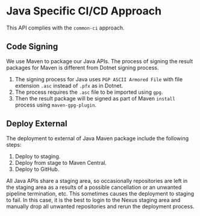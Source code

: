 # Java Specific CI/CD Approach
This API complies with the `common-ci` approach.

## Code Signing
We use Maven to package our Java APIs. The process of signing the result packages for Maven is different from Dotnet signing process.
1. The signing process for Java uses `PGP ASCII Armored File` with file extension `.asc` instead of `.pfx` as in Dotnet.
2. The process requires the `.asc` file to be imported using `gpg`.
3. Then the result package will be signed as part of Maven `install` process using `maven-gpg-plugin`.

## Deploy External
The deployment to external of Java Maven package include the following steps:
1. Deploy to staging.
2. Deploy from stage to Maven Central.
3. Deploy to GitHub.

All Java APIs share a staging area, so occasionally repositories are left in the staging area as a results of a possible cancellation or an unwanted pipeline termination, etc. This sometimes causes the deployment to staging to fail. In this case, it is the best to login to the Nexus staging area and manually drop all unwanted repositories and rerun the deployment process.